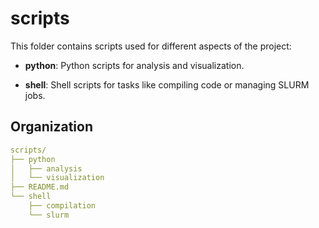 # scripts

This folder contains scripts used for different aspects of the project:

- **python**: Python scripts for analysis and visualization.

- **shell**: Shell scripts for tasks like compiling code or managing SLURM jobs.


## Organization

``` yaml
scripts/
├── python
│   ├── analysis
│   └── visualization
├── README.md
└── shell
    ├── compilation
    └── slurm
```